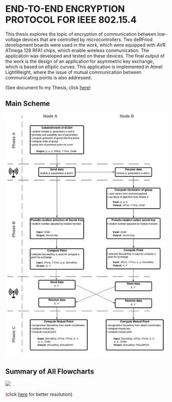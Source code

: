 # END-TO-END ENCRYPTION PROTOCOL FOR IEEE 802.15.4

This thesis explores the topic of encryption of communication between low-voltage devices that are controlled by microcontrollers. Two deRFnod development boards were used in the work, which were equipped with AVR ATmega 128 RFA1 chips, which enable wireless communication. The application was developed and tested on these devices. The final output of the work is the design of an application for asymmetric key exchange, which is based on elliptic curves. This application is implemented in Atmel LightWeight, where the issue of mutual communication between communicating points is also addressed.

(See document fo my Thesis, click <a href="https://github.com/StingrayCZ/My-first-larger-programming-project-in-C/blob/master/THESIS%20BACA.pdf"> here</a>)

## Main Scheme

<p float="left">
  <img src="/Flowchart/Main Scheme.png" width="700" /> 
</p>  

## Summary of All Flowcharts


<p float="left">
  <img src="/Flowchart/All.png" width="800" /> 
</p>
(click <a href="https://github.com/StingrayCZ/My-first-larger-programming-project-in-C/blob/master/Flowchart%20(pdf)/All%20Flowcharts.pdf"> here</a> for better resolution)
